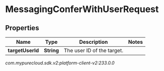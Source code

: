 # MessagingConferWithUserRequest


## Properties

| Name | Type | Description | Notes |
| ------------ | ------------- | ------------- | ------------- |
| **targetUserId** | **String** | The user ID of the target. |  |




_com.mypurecloud.sdk.v2:platform-client-v2:233.0.0_

